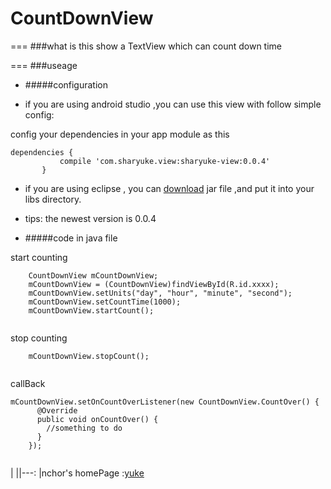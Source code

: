 CountDownView
===
===
###what is this
show a TextView which can count down time

===
###useage

* #####configuration

- if you are using android studio ,you can use this view with follow simple config:

config your dependencies in your app module as this

    dependencies {
               compile 'com.sharyuke.view:sharyuke-view:0.0.4'
           }


- if you are using eclipse , you can [download](http://search.maven.org/remotecontent?filepath=com/sharyuke/view/sharyuke-view/0.0.4/sharyuke-view-0.0.4.jar) jar file ,and put it into your libs directory.



* tips: the newest version is 0.0.4

* #####code in java file

start counting

`````
    CountDownView mCountDownView;
    mCountDownView = (CountDownView)findViewById(R.id.xxxx);
    mCountDownView.setUnits("day", "hour", "minute", "second");
    mCountDownView.setCountTime(1000);
    mCountDownView.startCount();
       
``````

  stop counting
      
  
``````
    mCountDownView.stopCount();
 
``````
 callBack
 
`````
mCountDownView.setOnCountOverListener(new CountDownView.CountOver() {
      @Override
      public void onCountOver() {
		//something to do
      }
    });
    
`````
 
 
 
 
 
|
||---:
|nchor's homePage :[yuke](http://sharyuke.com)



